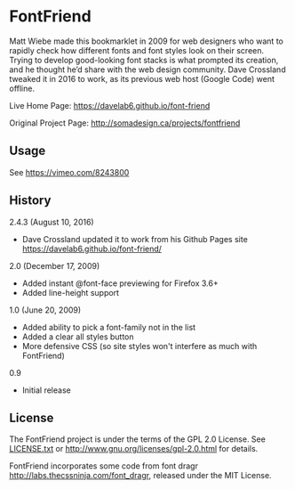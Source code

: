 FontFriend
============

Matt Wiebe made this bookmarklet in 2009 for web designers who want to rapidly check how different fonts and font styles look on their screen. 
Trying to develop good-looking font stacks is what prompted its creation, and he thought he’d share with the web design community.
Dave Crossland tweaked it in 2016 to work, as its previous web host (Google Code) went offline.

Live Home Page: <https://davelab6.github.io/font-friend>

Original Project Page: <http://somadesign.ca/projects/fontfriend>

Usage
--------

See <https://vimeo.com/8243800>

History
---------

2.4.3 (August 10, 2016)
* Dave Crossland updated it to work from his Github Pages site <https://davelab6.github.io/font-friend/>

2.0 (December 17, 2009)

* Added instant @font-face previewing for Firefox 3.6+
* Added line-height support

1.0 (June 20, 2009)

* Added ability to pick a font-family not in the list
* Added a clear all styles button
* More defensive CSS (so site styles won't interfere as much with FontFriend)

0.9

* Initial release

License
---------

The FontFriend project is under the terms of the GPL 2.0 License. 
See [LICENSE.txt](LICENSE.txt) or <http://www.gnu.org/licenses/gpl-2.0.html> for details.

FontFriend incorporates some code from font dragr <http://labs.thecssninja.com/font_dragr>, released under the MIT License.
